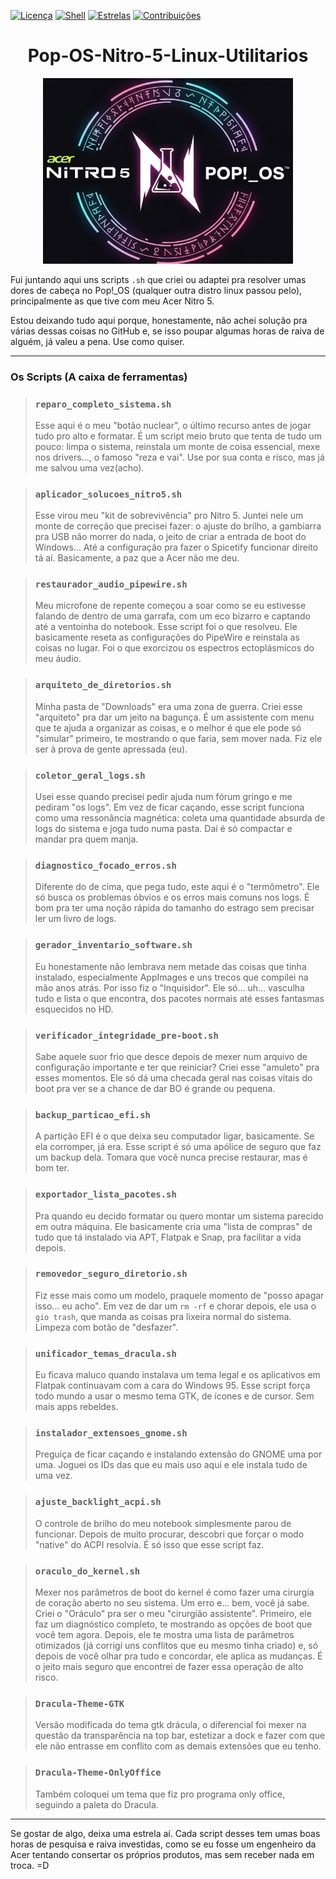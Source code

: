 [![Licença](https://img.shields.io/badge/licença-MIT-blue.svg)](https://opensource.org/licenses/MIT)
[![Shell](https://img.shields.io/badge/shell-bash-green.svg)](https://www.gnu.org/software/bash/)
[![Estrelas](https://img.shields.io/github/stars/AndreBFarias/Pop-OS-Nitro-5-Linux-Utilitarios.svg?style=social)](https://github.com/AndreBFarias/Pop-OS-Nitro-5-Linux-Utilitarios/stargazers)
[![Contribuições](https://img.shields.io/badge/contribuições-bem--vindas-brightgreen.svg)](https://github.com/AndreBFarias/Pop-OS-Nitro-5-Linux-Utilitarios/issues)

<div style="text-align: center;">
  <h1 style="font-size: 2em;">Pop-OS-Nitro-5-Linux-Utilitarios</h1>
  <img src="assets/acer-nitro.png" width="400" alt="Logo Acer Nitro">
</div>

Fui juntando aqui uns scripts `.sh` que criei ou adaptei pra resolver umas dores de cabeça no Pop!_OS (qualquer outra distro linux passou pelo), principalmente as que tive com meu Acer Nitro 5.

Estou deixando tudo aqui porque, honestamente, não achei solução pra várias dessas coisas no GitHub e, se isso poupar algumas horas de raiva de alguém, já valeu a pena. Use como quiser.

---

### Os Scripts (A caixa de ferramentas)

> ### `reparo_completo_sistema.sh`
> Esse aqui é o meu "botão nuclear", o último recurso antes de jogar tudo pro alto e formatar. É um script meio bruto que tenta de tudo um pouco: limpa o sistema, reinstala um monte de coisa essencial, mexe nos drivers..., o famoso "reza e vai". Use por sua conta e risco, mas já me salvou uma vez(acho).

> ### `aplicador_solucoes_nitro5.sh`
> Esse virou meu "kit de sobrevivência" pro Nitro 5. Juntei nele um monte de correção que precisei fazer: o ajuste do brilho, a gambiarra pra USB não morrer do nada, o jeito de criar a entrada de boot do Windows... Até a configuração pra fazer o Spicetify funcionar direito tá aí. Basicamente, a paz que a Acer não me deu.

> ### `restaurador_audio_pipewire.sh`
> Meu microfone de repente começou a soar como se eu estivesse falando de dentro de uma garrafa, com um eco bizarro e captando até a ventoinha do notebook. Esse script foi o que resolveu. Ele basicamente reseta as configurações do PipeWire e reinstala as coisas no lugar. Foi o que exorcizou os espectros ectoplásmicos do meu áudio.

> ### `arquiteto_de_diretorios.sh`
> Minha pasta de "Downloads" era uma zona de guerra. Criei esse "arquiteto" pra dar um jeito na bagunça. É um assistente com menu que te ajuda a organizar as coisas, e o melhor é que ele pode só "simular" primeiro, te mostrando o que faria, sem mover nada. Fiz ele ser à prova de gente apressada (eu).

> ### `coletor_geral_logs.sh`
> Usei esse quando precisei pedir ajuda num fórum gringo e me pediram "os logs". Em vez de ficar caçando, esse script funciona como uma ressonância magnética: coleta uma quantidade absurda de logs do sistema e joga tudo numa pasta. Daí é só compactar e mandar pra quem manja.

> ### `diagnostico_focado_erros.sh`
> Diferente do de cima, que pega tudo, este aqui é o "termômetro". Ele só busca os problemas óbvios e os erros mais comuns nos logs. É bom pra ter uma noção rápida do tamanho do estrago sem precisar ler um livro de logs.

> ### `gerador_inventario_software.sh`
> Eu honestamente não lembrava nem metade das coisas que tinha instalado, especialmente AppImages e uns trecos que compilei na mão anos atrás. Por isso fiz o "Inquisidor". Ele só... uh... vasculha tudo e lista o que encontra, dos pacotes normais até esses fantasmas esquecidos no HD.

> ### `verificador_integridade_pre-boot.sh`
> Sabe aquele suor frio que desce depois de mexer num arquivo de configuração importante e ter que reiniciar? Criei esse "amuleto" pra esses momentos. Ele só dá uma checada geral nas coisas vitais do boot pra ver se a chance de dar BO é grande ou pequena.

> ### `backup_particao_efi.sh`
> A partição EFI é o que deixa seu computador ligar, basicamente. Se ela corromper, já era. Esse script é só uma apólice de seguro que faz um backup dela. Tomara que você nunca precise restaurar, mas é bom ter.

> ### `exportador_lista_pacotes.sh`
> Pra quando eu decido formatar ou quero montar um sistema parecido em outra máquina. Ele basicamente cria uma "lista de compras" de tudo que tá instalado via APT, Flatpak e Snap, pra facilitar a vida depois.

> ### `removedor_seguro_diretorio.sh`
> Fiz esse mais como um modelo, praquele momento de "posso apagar isso... eu acho". Em vez de dar um `rm -rf` e chorar depois, ele usa o `gio trash`, que manda as coisas pra lixeira normal do sistema. Limpeza com botão de "desfazer".

> ### `unificador_temas_dracula.sh`
> Eu ficava maluco quando instalava um tema legal e os aplicativos em Flatpak continuavam com a cara do Windows 95. Esse script força todo mundo a usar o mesmo tema GTK, de ícones e de cursor. Sem mais apps rebeldes.

> ### `instalador_extensoes_gnome.sh`
> Preguiça de ficar caçando e instalando extensão do GNOME uma por uma. Joguei os IDs das que eu mais uso aqui e ele instala tudo de uma vez.

> ### `ajuste_backlight_acpi.sh`
> O controle de brilho do meu notebook simplesmente parou de funcionar. Depois de muito procurar, descobri que forçar o modo "native" do ACPI resolvia. É só isso que esse script faz.

> ### `oraculo_do_kernel.sh`
> Mexer nos parâmetros de boot do kernel é como fazer uma cirurgia de coração aberto no seu sistema. Um erro e... bem, você já sabe. Criei o "Oráculo" pra ser o meu "cirurgião assistente". Primeiro, ele faz um diagnóstico completo, te mostrando as opções de boot que você tem agora. Depois, ele te mostra uma lista de parâmetros otimizados (já corrigi uns conflitos que eu mesmo tinha criado) e, só depois de você olhar pra tudo e concordar, ele aplica as mudanças. É o jeito mais seguro que encontrei de fazer essa operação de alto risco.

> ### `Dracula-Theme-GTK` 
>Versão modificada do tema gtk drácula, o diferencial foi mexer na questão da transparência na top bar, estetizar a dock e fazer com que ele não entrasse em conflito com as demais extensões que eu tenho.

> ### `Dracula-Theme-OnlyOffice` 
>Também coloquei um tema que fiz pro programa only office, seguindo a paleta do Dracula.
---

Se gostar de algo, deixa uma estrela aí. Cada script desses tem umas boas horas de pesquisa e raiva investidas, como se eu fosse um engenheiro da Acer tentando consertar os próprios produtos, mas sem receber nada em troca. =D